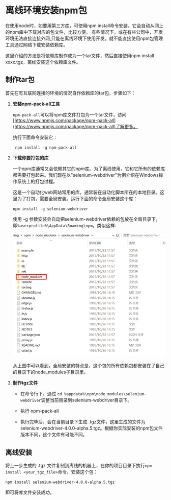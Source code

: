 # 离线环境安装npm包

在使用node时，如要用第三方库，可使用npm install命令安装。它会自动从网上的npm库中下载对应的包文件，比较方便。
有些情况下，或在有些公司中，开发环境无法直接连接外网,只能在离线环境下使用开发。就不能直接使用npm包管理工具通过网络下载安装依赖库。

这里介绍的方法是将依赖库制作成为一个tar文件，然后直接使用npm install xxxx.tgz，离线安装这个依赖库文件。

## 制作tar包

首先在有互联网连接的环境的情况自作依赖库的tar包，步骤如下：

1. **安装npm-pack-all工具**

   `npm-pack-all`可以将npm库文件打包为一个tar文件，访问[https://www.npmjs.com/package/npm-pack-all](https://www.npmjs.com/package/npm-pack-all)了解更多。

   执行下面命令安装它：

   ```
    npm install -g npm-pack-all
   ```

2. **下载你要打包的库**

   一个npm库通常又会依赖其它的npm库。为了离线使用，它和它所有的依赖库都需要打包起来。我们现在以"selenium-webdriver"为例介绍在Windows操作系统上的打包过程。

   这是一个自动化web网站常用的库，通常装在自动化脚本所在的本地目录。这里为了打包，需要全局安装。运行下面的命令全局安装这个库：

   ```
   npm install -g selenium-webdriver
   ```

   使用 -g 参数安装会自动把selenium-webdriver依赖的包放在全局目录下，即`%userprofile%\AppData\Roaming\npm`。类似这样:

    ![](assets/npm_offline_global.png)

   从上图中可以看到，全局安装的特点是，这个包的所有依赖包都安装在了自己的目录下的node_modules子目录里。

3. **制作tgz文件**

   * 在命令行下，通过 `cd %appdata%\npm\node_modules\selenium-webdriver`调整当前目录到selenium-webdriver目录下。

   * 执行 npm-pack-all 

   * 执行完毕后，会在当前目录下生成 .tgz文件，这里生成的文件为selenium-webdriver-4.0.0-alpha.5.tgz。根据你实际安装的npm包文件版本不同，这个文件有可能不同。


## 离线安装

将上一步生成的 .tgz 文件复制到离线的机器上，在你的项目目录下执行`npm install <your_tgz_file>`命令，安装这个包：

```
npm install selenium-webdriver-4.0.0-alpha.5.tgz
```

即可将库文件安装成功。


